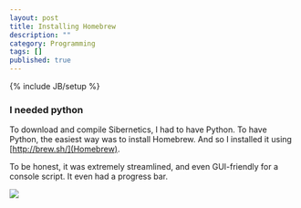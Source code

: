 ```yaml
---
layout: post
title: Installing Homebrew
description: ""
category: Programming
tags: []
published: true
---
```


{% include JB/setup %}

### I needed python

To download and compile Sibernetics, I had to have Python.
To have Python, the easiest way was to install Homebrew.
And so I installed it using [http://brew.sh/](Homebrew).

To be honest, it was extremely streamlined, and even GUI-friendly for a console script. It even had a progress bar. 

![](/https://www.dropbox.com/s/s8xhdj6sbj9p68i/Screenshot%202014-07-23%2020.30.01.png)